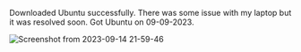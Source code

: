Downloaded Ubuntu successfully. There was some issue with my laptop but it was resolved soon. Got Ubuntu on 09-09-2023. 

![Screenshot from 2023-09-14 21-59-46](https://github.com/pn1616/amfoss_tasks/assets/143744137/f58488c8-685f-41b6-9994-427c80cffca0)

